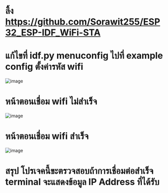 # ลิ้ง https://github.com/Sorawit255/ESP32_ESP-IDF_WiFi-STA

# แก้ไขที่ idf.py menuconfig  ไปที่ example config ตั้งค่ารหัส wifi
![image](https://github.com/user-attachments/assets/ba2f9532-8b0b-4020-99d9-ed223c12a63d)

# หน้าตอนเชื่อม wifi ไม่สำเร็จ
![image](https://github.com/user-attachments/assets/e306e026-d5f4-40d0-92f2-ca08e8c06fe5)

# หน้าตอนเชื่อม wifi สำเร็จ
![image](https://github.com/user-attachments/assets/308d0425-a9fd-48b5-8b23-8a3da842dadf)
# สรุป โปรเจคนี้ขะตรวจสอบถ้าการเชื่อมต่อสำเร็จ terminal จะแสดงข้อมูล IP Address ที่ได้รับ
